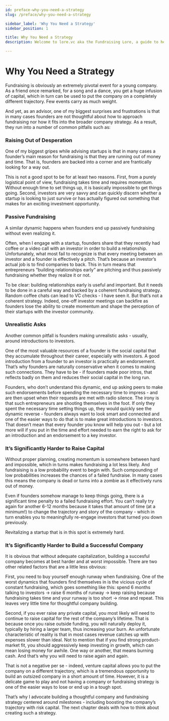 ```yaml
---
id: preface-why-you-need-a-strategy
slug: /preface/why-you-need-a-strategy

sidebar_label: 'Why You Need a Strategy'
sidebar_position: 1

title: Why You Need a Strategy
description: Welcome to lore.vc aka the Fundraising Lore, a guide to help founder CEOs successfully raise early-stage VC financing from Silicon Valley investors

---
```


# Why You Need a Strategy

Fundraising is obviously an extremely pivotal event for a young company. As a friend once remarked, for a song and a dance, you get a huge infusion of capital, which in turn can be used to put the company on a completely different trajectory. Few events carry as much weight.

And yet, as an advisor, one of my biggest surprises and frustrations is that in many cases founders are not thoughtful about how to approach fundraising nor how it fits into the broader company strategy. As a result, they run into a number of common pitfalls such as:

### Raising Out of Desperation

One of my biggest gripes while advising startups is that in many cases a founder’s main reason for fundraising is that they are running out of money and time. That is, founders are backed into a corner and are frantically looking for a way out.

This is not a good spot to be for at least two reasons. First, from a purely logistical point of view, fundraising takes time and requires momentum. Without enough time to set things up, it is basically impossible to get things going. Second, investors are very savvy and can quickly discern whether a startup is looking to just survive or has actually figured out something that makes for an exciting investment opportunity.

### Passive Fundraising

A similar dynamic happens when founders end up passively fundraising without even realizing it. 

Often, when I engage with a startup, founders share that they recently had coffee or a video call with an investor in order to build a relationship. Unfortunately, what most fail to recognize is that every meeting between an investor and a founder is effectively a pitch. That’s because an investor’s actual job is to find companies to back. This in turn means that entrepreneurs “building relationships early” are pitching and thus passively fundraising whether they realize it or not. 

To be clear: building relationships early is useful and important. But it needs to be done in a careful way and backed by a coherent fundraising strategy. Random coffee chats can lead to VC checks - I have seen it. But that’s not a coherent strategy. Indeed, one-off investor meetings can backfire as founders lose the ability to create momentum and shape the perception of their startups with the investor community.

### Unrealistic Asks

Another common pitfall is founders making unrealistic asks - usually, around introductions to investors. 

One of the most valuable resources of a founder is the social capital that they accumulate throughout their career, especially with investors. A good introduction from a founder to an investor  is practically an endorsement. That’s why founders are naturally conservative when it comes to making such connections. They have to be - if founders made poor intros, that reflects badly on them and reduces their social capital in the long run.

Founders, who don’t understand this dynamic, end up asking peers to make such endorsements before spending the necessary time to impress - and are then upset when their requests are met with radio silence. The irony is that such entrepreneurs are shooting themselves in the foot. If only they spent the necessary time setting things up, they would quickly see the dynamic reverse - founders always want to look smart and connected and one of the easier ways to do that is to make great introductions to investors. That doesn’t mean that every founder you know will help you out - but a lot more will if you put in the time and effort needed to earn the right to ask for an introduction and an endorsement to a key investor.

### It’s Significantly Harder to Raise Capital

Without proper planning, creating momentum is somewhere between hard and impossible, which in turns makes fundraising a lot less likely. And fundraising is a low probability event to begin with. Such compounding of low probabilities increases the chances of a failed fundraise. In many cases this means the company is dead or turns into a zombie as it effectively runs out of money. 

Even if founders somehow manage to keep things going, there is a significant time penalty to a failed fundraising effort. You can’t really try again for another 6-12 months because it takes that amount of time (at a minimum!) to change the trajectory and story of the company - which in turn enables you to meaningfully re-engage investors that turned you down previously.

Revitalizing a startup that is in this spot is extremely hard. 

### It’s Significantly Harder to Build a Successful Company

It is obvious that without adequate capitalization, building a succesful company becomes at best harder and at worst impossible. There are two other related factors that are a little less obvious:

First, you need to buy yourself enough runway when fundraising. One of the worst dynamics that founders find themselves in is the vicious cycle of constant fundraising, which goes something like this: spend 6 months talking to investors -> raise 6 months of runway -> keep raising because fundraising takes time and your runway is too short -> rinse and repeat. This leaves very little time for thoughtful company building.

Second, if you ever raise any private capital, you most likely will need to continue to raise capital for the rest of the company’s lifetime. That is because once you raise outside funding, you will naturally deploy it, typically by hiring a larger team, thus increasing your burn. An unfortunate characteristic of reality is that in most cases revenue catches up with expenses slower than ideal. Not to mention that if you find strong product-market fit, you should aggressively keep investing in growth, which can mean losing money for awhile. One way or another, that means burning cash. And that’s why you will need to raise again and again.

That is not a negative per se - indeed, venture capital allows you to put the company on a different trajectory, which is a tremendous opportunity to build an outsized company in a short amount of time. However, it is a delicate game to play and not having a company or fundraising strategy is one of the easier ways to lose or end up in a tough spot.

That’s why I advocate building a thoughtful company and fundraising strategy centered around milestones - including boosting the company’s trajectory with risk capital. The next chapter deals with how to think about creating such a strategy.